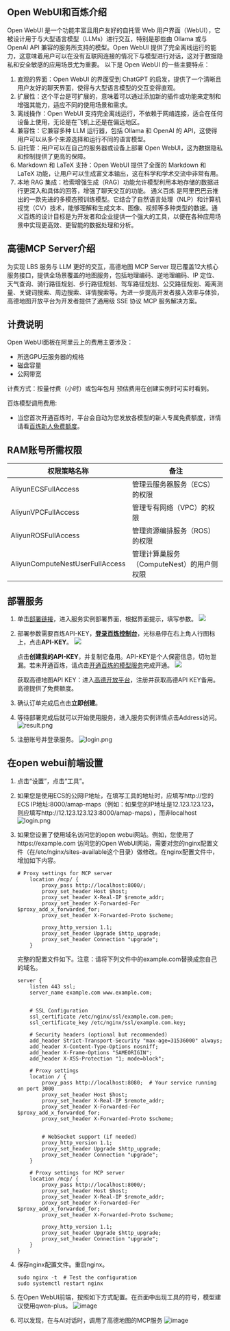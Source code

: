 ## Open WebUI和百炼介绍

Open WebUI 是一个功能丰富且用户友好的自托管 Web 用户界面（WebUI），它被设计用于与大型语言模型（LLMs）进行交互，特别是那些由 Ollama 或与 OpenAI API 兼容的服务所支持的模型。Open WebUI 提供了完全离线运行的能力，这意味着用户可以在没有互联网连接的情况下与模型进行对话，这对于数据隐私和安全敏感的应用场景尤为重要。
以下是 Open WebUI 的一些主要特点：
1. 直观的界面：Open WebUI 的界面受到 ChatGPT 的启发，提供了一个清晰且用户友好的聊天界面，使得与大型语言模型的交互变得直观。
2. 扩展性：这个平台是可扩展的，意味着可以通过添加新的插件或功能来定制和增强其能力，适应不同的使用场景和需求。
3. 离线操作：Open WebUI 支持完全离线运行，不依赖于网络连接，适合在任何设备上使用，无论是在飞机上还是在偏远地区。
4. 兼容性：它兼容多种 LLM 运行器，包括 Ollama 和 OpenAI 的 API，这使得用户可以从多个来源选择和运行不同的语言模型。
5. 自托管：用户可以在自己的服务器或设备上部署 Open WebUI，这为数据隐私和控制提供了更高的保障。
6. Markdown 和 LaTeX 支持：Open WebUI 提供了全面的 Markdown 和 LaTeX 功能，让用户可以生成富文本输出，这在科学和学术交流中非常有用。
7. 本地 RAG 集成：检索增强生成（RAG）功能允许模型利用本地存储的数据进行更深入和具体的回答，增强了聊天交互的功能。
通义百炼 是阿里巴巴云推出的一款先进的多模态预训练模型。它结合了自然语言处理（NLP）和计算机视觉（CV）技术，能够理解和生成文本、图像、视频等多种类型的数据。通义百炼的设计目标是为开发者和企业提供一个强大的工具，以便在各种应用场景中实现更高效、更智能的数据处理和分析。

## 高德MCP Server介绍
为实现 LBS 服务与 LLM 更好的交互，高德地图 MCP Server 现已覆盖12大核心服务接口，提供全场景覆盖的地图服务，包括地理编码、逆地理编码、IP 定位、天气查询、骑行路径规划、步行路径规划、驾车路径规划、公交路径规划、距离测量、关键词搜索、周边搜索、详情搜索等。为进一步提高开发者接入效率与体验，高德地图开放平台为开发者提供了通用级 SSE 协议 MCP 服务解决方案。


## 计费说明
Open WebUI面板在阿里云上的费用主要涉及：
* 所选GPU云服务器的规格
* 磁盘容量
* 公网带宽

计费方式：按量付费（小时）或包年包月
预估费用在创建实例时可实时看到。

百炼模型调用费用:
* 当您首次开通百炼时，平台会自动为您发放各模型的新人专属免费额度，详情请看[百炼新人免费额度](https://help.aliyun.com/zh/model-studio/new-free-quota?spm=a2c4g.11186623.help-menu-2400256.d_4_1.6dea55efFQCijR#view-quota)。

## RAM账号所需权限

| 权限策略名称                          | 备注                     |
|---------------------------------|------------------------|
| AliyunECSFullAccess             | 管理云服务器服务（ECS）的权限       |
| AliyunVPCFullAccess             | 管理专有网络（VPC）的权限         |
| AliyunROSFullAccess             | 管理资源编排服务（ROS）的权限       |
| AliyunComputeNestUserFullAccess | 管理计算巢服务（ComputeNest）的用户侧权限 |


## 部署服务

1. 单击[部署链接](https://computenest.console.aliyun.com/service/palworld/deploy?ServiceId=service-c0552c20597a4c62b168)，进入服务实例部署界面，根据界面提示，填写参数。
    ![](deploy_1.jpg)
2. 部署参数需要百炼API-KEY，**[登录百炼控制台](https://bailian.console.aliyun.com/)**，光标悬停在右上角人行图标上，点击**API-KEY**。
    ![](bailian1.png)

    点击**创建我的API-KEY**，并复制它备用。API-KEY是个人保密信息，切勿泄漏。若未开通百炼，请点击[开通百炼的模型服务](https://help.aliyun.com/zh/model-studio/getting-started/first-api-call-to-qwen?spm=a2c4g.11186623.help-menu-2400256.d_0_1_0.5a06b0a8lg5WY2#5058e161041ps)完成开通。
    ![](bailian2.png)

    获取高德地图API KEY：进入[高德开放平台](https://lbs.amap.com/)，注册并获取高德API KEY备用。高德提供了免费额度。

3. 确认订单完成后点击**立即创建**。
4. 等待部署完成后就可以开始使用服务，进入服务实例详情点击Address访问。
    ![result.png](result.png)

5. 注册账号并登录服务。
    ![login.png](login.jpg)


## 在open webui前端设置
1. 点击“设置”，点击“工具”。
2. 如果您是使用ECS的公网IP地址，在填写工具的地址时，应填写http://您的ECS IP地址:8000/amap-maps（例如：如果您的IP地址是12.123.123.123，则应填写http://12.123.123.123:8000/amap-maps），而非localhost
    ![login.png](deploy_4.png)

3. 如果您设置了使用域名访问您的open webui网站。例如，您使用了https://example.com 访问您的Open WebUI网站，需要对您的nginx配置文件（在/etc/nginx/sites-available这个目录）做修改。在nginx配置文件中，增加如下内容。

    ```text
    # Proxy settings for MCP server
        location /mcp/ {
            proxy_pass http://localhost:8000/;
            proxy_set_header Host $host;
            proxy_set_header X-Real-IP $remote_addr;
            proxy_set_header X-Forwarded-For $proxy_add_x_forwarded_for;
            proxy_set_header X-Forwarded-Proto $scheme;
    
            proxy_http_version 1.1;
            proxy_set_header Upgrade $http_upgrade;
            proxy_set_header Connection "upgrade";
        }
    ```
    
    完整的配置文件如下。注意：请将下列文件中的example.com替换成您自己的域名。
    ```text
    server {
        listen 443 ssl;
        server_name example.com www.example.com;
    
    
        # SSL Configuration
        ssl_certificate /etc/nginx/ssl/example.com.pem;
        ssl_certificate_key /etc/nginx/ssl/example.com.key;
          
        # Security headers (optional but recommended)
        add_header Strict-Transport-Security "max-age=31536000" always;
        add_header X-Content-Type-Options nosniff;
        add_header X-Frame-Options "SAMEORIGIN";
        add_header X-XSS-Protection "1; mode=block";
    
        # Proxy settings
        location / {
            proxy_pass http://localhost:8080;  # Your service running on port 3000
            proxy_set_header Host $host;
            proxy_set_header X-Real-IP $remote_addr;
            proxy_set_header X-Forwarded-For $proxy_add_x_forwarded_for;
            proxy_set_header X-Forwarded-Proto $scheme;
    
    
            # WebSocket support (if needed)
            proxy_http_version 1.1;
            proxy_set_header Upgrade $http_upgrade;
            proxy_set_header Connection "upgrade";
        }
    
        # Proxy settings for MCP server
        location /mcp/ {
            proxy_pass http://localhost:8000/;
            proxy_set_header Host $host;
            proxy_set_header X-Real-IP $remote_addr;
            proxy_set_header X-Forwarded-For $proxy_add_x_forwarded_for;
            proxy_set_header X-Forwarded-Proto $scheme;
    
            proxy_http_version 1.1;
            proxy_set_header Upgrade $http_upgrade;
            proxy_set_header Connection "upgrade";
        }
    }
    ```

4. 保存nginx配置文件。重启nginx。
    ```shell
    sudo nginx -t  # Test the configuration
    sudo systemctl restart nginx
    ```

5. 在Open WebUI前端，按照如下方式配置。在页面中出现工具的符号，模型建议使用qwen-plus。
![image](img_1.png)

6. 可以发现，在与AI对话时，调用了高德地图的MCP服务
![image](img_2.png)
